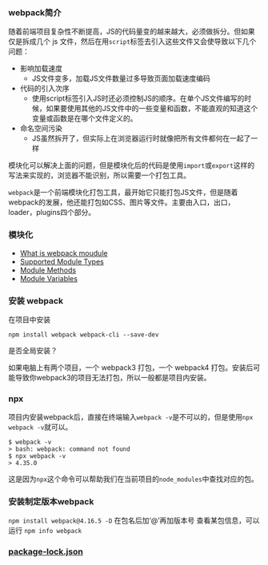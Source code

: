 ### webpack简介

随着前端项目复杂性不断提高，JS的代码量变的越来越大，必须做拆分。但如果仅是拆成几个 js 文件，然后在用`script`标签去引入这些文件又会使导致以下几个问题：
 - 影响加载速度
   - JS文件变多，加载JS文件数量过多导致页面加载速度编码
 - 代码的引入次序
   - 使用script标签引入JS时还必须控制JS的顺序。在单个JS文件编写的时候，如果要使用其他的JS文件中的一些变量和函数，不能直观的知道这个变量或函数是在哪个文件定义的。
 - 命名空间污染
   - JS虽然拆开了，但实际上在浏览器运行时就像把所有文件都何在一起了一样

模块化可以解决上面的问题，但是模块化后的代码是使用`import`或`export`这样的写法来实现的，浏览器不能识别，所以需要一个打包工具。

`webpack`是一个前端模块化打包工具，最开始它只能打包JS文件，但是随着webpack的发展，他还能打包如CSS、图片等文件。主要由入口，出口，loader，plugins四个部分。

### 模块化

 - [What is webpack moudule](https://webpack.js.org/concepts/modules/#what-is-a-webpack-module)
 - [Supported Module Types](https://webpack.js.org/concepts/modules/#supported-module-types)
 - [Module Methods](https://webpack.js.org/api/module-methods/)
 - [Module Variables](https://webpack.js.org/api/module-variables/)


### 安装 webpack
在项目中安装
```
npm install webpack webpack-cli --save-dev
```
是否全局安装？

如果电脑上有两个项目，一个 webpack3 打包，一个 webpack4 打包。安装后可能导致你webpack3的项目无法打包，所以一般都是项目内安装。

### npx
项目内安装webpack后，直接在终端输入`webpack -v`是不可以的，但是使用`npx webpack -v`就可以。
```
$ webpack -v
> bash: webpack: command not found
$ npx webpack -v
> 4.35.0
```
这是因为`npx`这个命令可以帮助我们在当前项目的`node_modules`中查找对应的包。

### 安装制定版本webpack
`npm install webpack@4.16.5 -D` 在包名后加‘@’再加版本号
查看某包信息，可以运行 `npm info webpack`

### [package-lock.json](./package-lock.json.md)